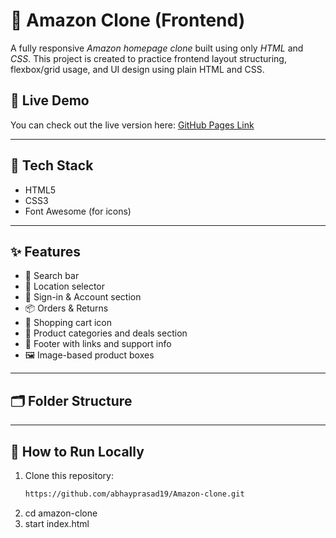 # 🛒 Amazon Clone (Frontend)

A fully responsive *Amazon homepage clone* built using only *HTML* and *CSS*. This project is created to practice frontend layout structuring, flexbox/grid usage, and UI design using plain HTML and CSS.

## 🚀 Live Demo

You can check out the live version here: [GitHub Pages Link](https://github.com/abhayprasad19/Amazon-clone.git) 

---

## 🧰 Tech Stack

- HTML5
- CSS3
- Font Awesome (for icons)

---

## ✨ Features

- 🔎 Search bar
- 📍 Location selector
- 👤 Sign-in & Account section
- 📦 Orders & Returns
- 🛒 Shopping cart icon
- 📂 Product categories and deals section
- 📜 Footer with links and support info
- 🖼 Image-based product boxes

---

## 🗂 Folder Structure


---

## 📌 How to Run Locally

1. Clone this repository:
   ```bash
   https://github.com/abhayprasad19/Amazon-clone.git

2. cd amazon-clone
3. start index.html
